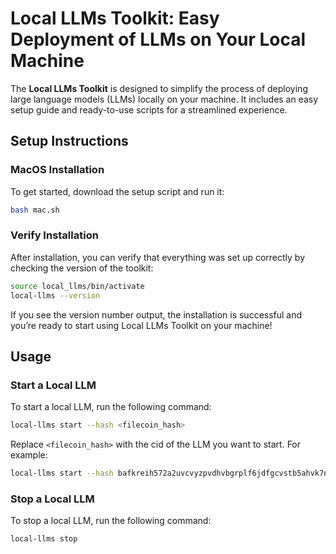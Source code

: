 # Local LLMs Toolkit: Easy Deployment of LLMs on Your Local Machine

The **Local LLMs Toolkit** is designed to simplify the process of deploying large language models (LLMs) locally on your machine. It includes an easy setup guide and ready-to-use scripts for a streamlined experience.

## Setup Instructions

### MacOS Installation

To get started, download the setup script and run it:
```bash
bash mac.sh
```
### Verify Installation

After installation, you can verify that everything was set up correctly by checking the version of the toolkit:
```bash
source local_llms/bin/activate
local-llms --version
```
If you see the version number output, the installation is successful and you’re ready to start using Local LLMs Toolkit on your machine!

## Usage
### Start a Local LLM
To start a local LLM, run the following command:
```bash
local-llms start --hash <filecoin_hash>
```
Replace `<filecoin_hash>` with the cid of the LLM you want to start. For example:

```bash
local-llms start --hash bafkreih572a2uvcvyzpvdhvbgrplf6jdfgcvstb5ahvk7nxmlh7r2wfzve
```

### Stop a Local LLM
To stop a local LLM, run the following command:
```bash
local-llms stop
```